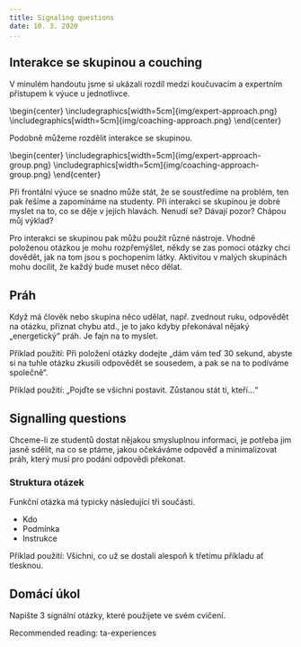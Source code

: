 ```yaml
---
title: Signaling questions
date: 10. 3. 2020
...
```


## Interakce se skupinou a couching

V minulém handoutu jsme si ukázali rozdíl medzi koučuvacím a expertním přístupem k výuce u jednotlivce.

\begin{center}
\includegraphics[width=5cm]{img/expert-approach.png}
\includegraphics[width=5cm]{img/coaching-approach.png}
\end{center}

Podobně můžeme rozdělit interakce se skupinou.

\begin{center}
\includegraphics[width=5cm]{img/expert-approach-group.png}
\includegraphics[width=5cm]{img/coaching-approach-group.png}
\end{center}

Při frontální výuce se snadno může stát, že se soustředíme na problém, ten pak řešíme a zapomínáme na studenty. Při interakci se skupinou je dobré myslet na to, co se děje v jejích hlavách. Nenudí se? Dávají pozor? Chápou můj výklad?

Pro interakci se skupinou pak můžu použít různé nástroje. Vhodně položenou otázkou je mohu rozpřemýšlet, někdy se zas pomoci otázky chci dovědět, jak na tom jsou s pochopením látky. Aktivitou v malých skupinách mohu docílit, že každý bude muset něco dělat.

## Práh

Když má člověk nebo skupina něco udělat, např. zvednout ruku, odpovědět na otázku, přiznat chybu atd., je to jako kdyby překonával nějaký „energetický“ práh. Je fajn na to myslet.

Příklad použití: Při položení otázky dodejte „dám vám teď 30 sekund, abyste si na tuhle otázku zkusili odpovědět se sousedem, a pak se na to podíváme společně“.

Příklad použití: „Pojďte se všichni postavit. Zůstanou stát ti, kteří…“

## Signalling questions

Chceme-li ze studentů dostat nějakou smysluplnou informaci, je potřeba jim jasně sdělit, na co se ptáme, jakou očekáváme odpověď a minimalizovat práh, který musí pro podání odpovědi překonat.

### Struktura otázek

Funkční otázka má typicky následující tři součásti.

* Kdo
* Podmínka
* Instrukce

Příklad použití: Všichni, co už se dostali alespoň k třetímu příkladu ať tlesknou.

## Domácí úkol

Napište 3 signální otázky, které použijete ve svém cvičení.


Recommended reading: ta-experiences
